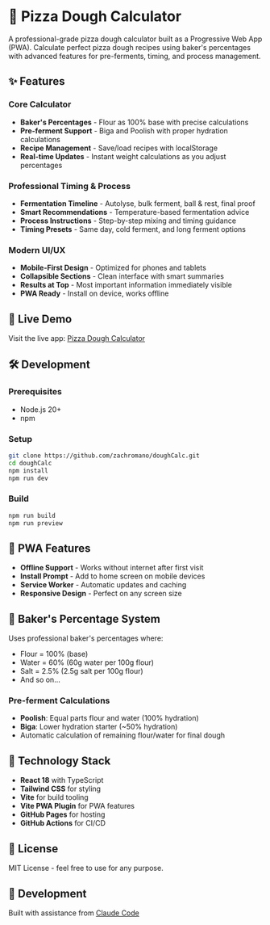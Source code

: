 # 🍕 Pizza Dough Calculator

A professional-grade pizza dough calculator built as a Progressive Web App (PWA). Calculate perfect pizza dough recipes using baker's percentages with advanced features for pre-ferments, timing, and process management.

## ✨ Features

### Core Calculator
- **Baker's Percentages** - Flour as 100% base with precise calculations
- **Pre-ferment Support** - Biga and Poolish with proper hydration calculations
- **Recipe Management** - Save/load recipes with localStorage
- **Real-time Updates** - Instant weight calculations as you adjust percentages

### Professional Timing & Process
- **Fermentation Timeline** - Autolyse, bulk ferment, ball & rest, final proof
- **Smart Recommendations** - Temperature-based fermentation advice
- **Process Instructions** - Step-by-step mixing and timing guidance
- **Timing Presets** - Same day, cold ferment, and long ferment options

### Modern UI/UX
- **Mobile-First Design** - Optimized for phones and tablets
- **Collapsible Sections** - Clean interface with smart summaries
- **Results at Top** - Most important information immediately visible
- **PWA Ready** - Install on device, works offline

## 🚀 Live Demo

Visit the live app: [Pizza Dough Calculator](https://zachromano.github.io/doughCalc/)

## 🛠️ Development

### Prerequisites
- Node.js 20+
- npm

### Setup
```bash
git clone https://github.com/zachromano/doughCalc.git
cd doughCalc
npm install
npm run dev
```

### Build
```bash
npm run build
npm run preview
```

## 📱 PWA Features

- **Offline Support** - Works without internet after first visit
- **Install Prompt** - Add to home screen on mobile devices
- **Service Worker** - Automatic updates and caching
- **Responsive Design** - Perfect on any screen size

## 🎯 Baker's Percentage System

Uses professional baker's percentages where:
- Flour = 100% (base)
- Water = 60% (60g water per 100g flour)
- Salt = 2.5% (2.5g salt per 100g flour)
- And so on...

### Pre-ferment Calculations
- **Poolish**: Equal parts flour and water (100% hydration)
- **Biga**: Lower hydration starter (~50% hydration)
- Automatic calculation of remaining flour/water for final dough

## 🔧 Technology Stack

- **React 18** with TypeScript
- **Tailwind CSS** for styling
- **Vite** for build tooling
- **Vite PWA Plugin** for PWA features
- **GitHub Pages** for hosting
- **GitHub Actions** for CI/CD

## 📄 License

MIT License - feel free to use for any purpose.

## 🤖 Development

Built with assistance from [Claude Code](https://claude.ai/code)